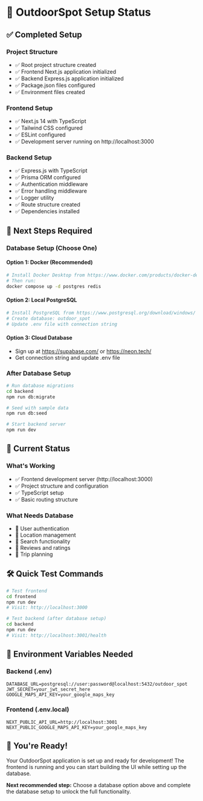 # 🚀 OutdoorSpot Setup Status

## ✅ Completed Setup

### Project Structure
- ✅ Root project structure created
- ✅ Frontend Next.js application initialized
- ✅ Backend Express.js application initialized
- ✅ Package.json files configured
- ✅ Environment files created

### Frontend Setup
- ✅ Next.js 14 with TypeScript
- ✅ Tailwind CSS configured
- ✅ ESLint configured
- ✅ Development server running on http://localhost:3000

### Backend Setup
- ✅ Express.js with TypeScript
- ✅ Prisma ORM configured
- ✅ Authentication middleware
- ✅ Error handling middleware
- ✅ Logger utility
- ✅ Route structure created
- ✅ Dependencies installed

## 🔄 Next Steps Required

### Database Setup (Choose One)

#### Option 1: Docker (Recommended)
```bash
# Install Docker Desktop from https://www.docker.com/products/docker-desktop/
# Then run:
docker compose up -d postgres redis
```

#### Option 2: Local PostgreSQL
```bash
# Install PostgreSQL from https://www.postgresql.org/download/windows/
# Create database: outdoor_spot
# Update .env file with connection string
```

#### Option 3: Cloud Database
- Sign up at https://supabase.com/ or https://neon.tech/
- Get connection string and update .env file

### After Database Setup
```bash
# Run database migrations
cd backend
npm run db:migrate

# Seed with sample data
npm run db:seed

# Start backend server
npm run dev
```

## 🎯 Current Status

### What's Working
- ✅ Frontend development server (http://localhost:3000)
- ✅ Project structure and configuration
- ✅ TypeScript setup
- ✅ Basic routing structure

### What Needs Database
- 🔄 User authentication
- 🔄 Location management
- 🔄 Search functionality
- 🔄 Reviews and ratings
- 🔄 Trip planning

## 🛠️ Quick Test Commands

```bash
# Test frontend
cd frontend
npm run dev
# Visit: http://localhost:3000

# Test backend (after database setup)
cd backend
npm run dev
# Visit: http://localhost:3001/health
```

## 📝 Environment Variables Needed

### Backend (.env)
```env
DATABASE_URL=postgresql://user:password@localhost:5432/outdoor_spot
JWT_SECRET=your_jwt_secret_here
GOOGLE_MAPS_API_KEY=your_google_maps_key
```

### Frontend (.env.local)
```env
NEXT_PUBLIC_API_URL=http://localhost:3001
NEXT_PUBLIC_GOOGLE_MAPS_API_KEY=your_google_maps_key
```

## 🎉 You're Ready!

Your OutdoorSpot application is set up and ready for development! The frontend is running and you can start building the UI while setting up the database.

**Next recommended step:** Choose a database option above and complete the database setup to unlock the full functionality.
